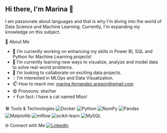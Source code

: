 ## Hi there, I'm Marina 👋

I am passionate about languages and that is why I'm diving into the world of Data Science and Machine Learning. Currently, I'm expanding my knowledge on this subject.

🚀 About Me
- 🔭 I’m currently working on enhancing my skills in Power BI, SQL and Python for Machine Learning projects!
- 🌱 I’m currently learning new ways to visualize, analyze and model data to solve real-world problems.
- 👯 I’m looking to collaborate on exciting data projects.
- 💡 I’m interested in MLOps and Data Visualization.
- 📫 How to reach me: marina.fernandez.aragon@gmail.com
- 😄 Pronouns: she/her
- ⚡ Fun fact: I have a cat named Miso!

🛠️ Tools & Technologies
![Docker](https://img.shields.io/badge/Docker-2CA5E0?style=for-the-badge&logo=docker&logoColor=white) ![Python](https://img.shields.io/badge/python-3670A0?style=for-the-badge&logo=python&logoColor=ffdd54) ![NumPy](https://img.shields.io/badge/numpy-%23013243.svg?style=for-the-badge&logo=numpy&logoColor=white) ![Pandas](https://img.shields.io/badge/pandas-%23150458.svg?style=for-the-badge&logo=pandas&logoColor=white) ![Matplotlib](https://img.shields.io/badge/Matplotlib-%23ffffff.svg?style=for-the-badge&logo=Matplotlib&logoColor=black) ![mlflow](https://img.shields.io/badge/mlflow-%23d9ead3.svg?style=for-the-badge&logo=numpy&logoColor=blue) ![scikit-learn](https://img.shields.io/badge/scikit--learn-%23F7931E.svg?style=for-the-badge&logo=scikit-learn&logoColor=white) ![MySQL](https://img.shields.io/badge/mysql-4479A1.svg?style=for-the-badge&logo=mysql&logoColor=white)

🌐 Connect with Me
[![LinkedIn](https://img.shields.io/badge/LinkedIn-Profile-blue?logo=linkedin)](https://www.linkedin.com/in/marina-fernandez-data-analyst/) 
 
